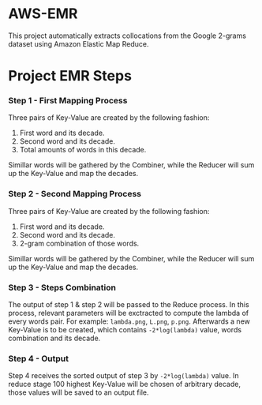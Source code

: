 # AWS-EMR
This project automatically extracts collocations from the Google 2-grams dataset using Amazon Elastic Map Reduce.

# Project EMR Steps
### Step 1 - First Mapping Process
Three pairs of Key-Value are created by the following fashion:
1. First word and its decade.
2. Second word and its decade.
3. Total amounts of words in this decade.

Simillar words will be gathered by the Combiner, while the Reducer will sum up the Key-Value and map the decades.

### Step 2 - Second Mapping Process
Three pairs of Key-Value are created by the following fashion:
1. First word and its decade.
2. Second word and its decade.
3. 2-gram combination of those words.

Simillar words will be gathered by the Combiner, while the Reducer will sum up the Key-Value and map the decades.

### Step 3 - Steps Combination 
The output of step 1 & step 2 will be passed to the Reduce process.
In this process, relevant parameters will be exctracted to compute the lambda of every words pair.
For example: `lambda.png`, `L.png`, `p.png`.
Afterwards a new Key-Value is to be created, which contains `-2*log(lambda)` value, words combination and its decade.

### Step 4 - Output
Step 4 receives the sorted output of step 3 by `-2*log(lambda)` value.
In reduce stage 100 highest Key-Value will be chosen of arbitrary decade, those values will be saved to an output file.

